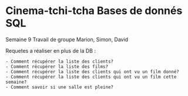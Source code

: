 # Cinema-tchi-tcha Bases de donnés SQL
Semaine 9 Travail de groupe Marion, Simon, David 

Requetes a réaliser en plus de la DB :

    - Comment récupérer la liste des clients?
    - Comment récupérer la liste des films?
    - Comment récupérer la liste des clients qui ont vu un film donné?
    - Comment récupérer la liste des clients qui ont vu un film cette semaine?
    - Comment savoir si une salle est pleine?
